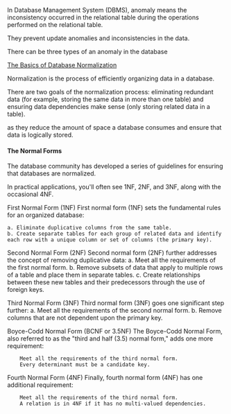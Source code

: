 In Database Management System (DBMS), 
anomaly means the inconsistency occurred in the 
relational table during the operations performed on the relational table.

They prevent update anomalies and inconsistencies in the data.

There can be three types of an anomaly in the database

[The Basics of Database Normalization](https://www.lifewire.com/database-normalization-basics-1019735)


Normalization is the process of efficiently organizing data in a database.

There are two goals of the normalization process: eliminating redundant data (for example, storing the same data in more than one table) and ensuring data dependencies make sense (only storing related data in a table).
 
as they reduce the amount of space a database consumes and ensure that data is logically stored.

#### The Normal Forms
The database community has developed a series of guidelines for ensuring that databases are normalized.

In practical applications, you'll often see 1NF, 2NF, and 3NF, along with the occasional 4NF.

First Normal Form (1NF)
First normal form (1NF) sets the fundamental rules for an organized database:

    a. Eliminate duplicative columns from the same table.
    b. Create separate tables for each group of related data and identify each row with a unique column or set of columns (the primary key).

Second Normal Form (2NF)
Second normal form (2NF) further addresses the concept of removing duplicative data:
    a. Meet all the requirements of the first normal form.
    b. Remove subsets of data that apply to multiple rows of a table and place them in separate tables.
    c. Create relationships between these new tables and their predecessors through the use of foreign keys.

Third Normal Form (3NF)
Third normal form (3NF) goes one significant step further:
    a. Meet all the requirements of the second normal form.
    b. Remove columns that are not dependent upon the primary key.

Boyce-Codd Normal Form (BCNF or 3.5NF)
The Boyce-Codd Normal Form, also referred to as the "third and half (3.5) normal form," adds one more requirement:

        Meet all the requirements of the third normal form.
        Every determinant must be a candidate key.
Fourth Normal Form (4NF)
Finally, fourth normal form (4NF) has one additional requirement:

        Meet all the requirements of the third normal form.
        A relation is in 4NF if it has no multi-valued dependencies.

